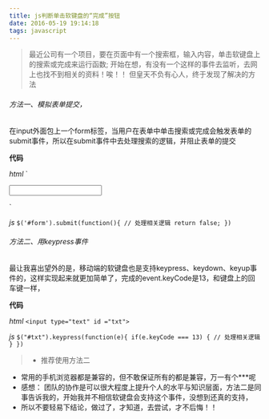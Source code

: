 ```yaml
---
title: js判断单击软键盘的“完成”按钮
date: 2016-05-19 19:14:18
tags: javascript
---
```

> 最近公司有一个项目，要在页面中有一个搜索框，输入内容，单击软键盘上的搜索或完成来运行函数; 开始在想，有没有一个这样的事件去监听，去网上也找不到相关的资料！唉！！
但皇天不负有心人，终于发现了解决的方法

###### 方法一、模拟表单提交，

在input外面包上一个form标签，当用户在表单中单击搜索或完成会触发表单的submit事件，所以在submit事件中去处理搜索的逻辑，并阻止表单的提交

**代码**

*html*
`<form action="" id="form">
  <input type="text">
</form>`

*js*
`$('#form').submit(function(){
  // 处理相关逻辑
  return false;
})`

###### 方法二、用keypress事件

最让我喜出望外的是，移动端的软键盘也是支持keypress、keydown、keyup事件的，这样实现起来就更加简单了，完成的event.keyCode是13，和键盘上的回车键一样，

**代码**

*html*
`<input type="text" id ="txt">`

*js*
`$("#txt").keypress(function(e){
  if(e.keyCode === 13) {
    // 处理相关逻辑
  }
})`


> - 推荐使用方法二
- 常用的手机浏览器都是兼容的，但不敢保证所有的都是兼容，万一有个***呢
- 感想： 团队的协作是可以很大程度上提升个人的水平与知识层面，方法二是同事告诉我的，开始我并不相信软键盘会支持这个事件，没想到还真的支持，
- 所以不要轻易下结论，做过了，才知道，去尝试，才不后悔！！
